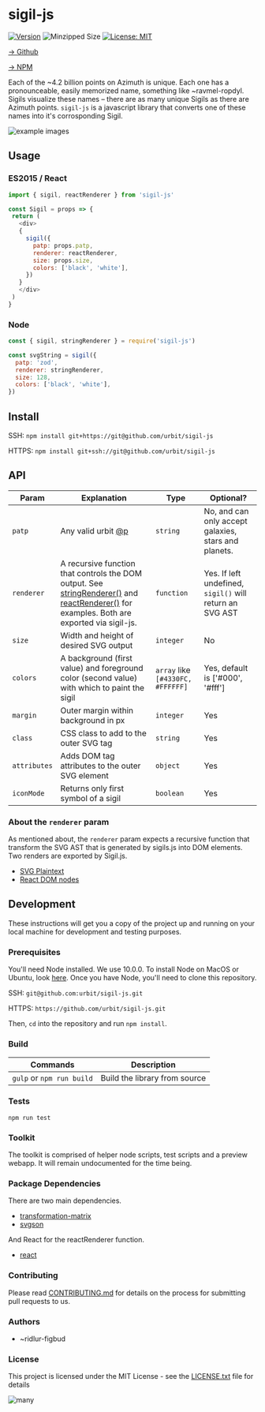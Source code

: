 # sigil-js

[![Version](https://img.shields.io/npm/v/urbit-sigil-js.svg)](https://www.npmjs.com/package/urbit-sigil-js)
![Minzipped Size](https://img.shields.io/bundlephobia/minzip/urbit-sigil-js.svg)
[![License: MIT](https://img.shields.io/badge/License-MIT-yellow.svg)](https://opensource.org/licenses/MIT)

[→ Github](https://github.com/urbit/sigil-js)

[→ NPM](https://www.npmjs.com/package/urbit-sigil-js)

Each of the ~4.2 billion points on Azimuth is unique. Each one has a pronounceable, easily memorized name, something like ~ravmel-ropdyl. Sigils visualize these names – there are as many unique Sigils as there are Azimuth points. `sigil-js` is a javascript library that converts one of these names into it's corrosponding Sigil.

![example images](https://github.com/urbit/sigil-js/blob/master/docs/a.png?raw=true)

## Usage


### ES2015 / React
 ```js
 import { sigil, reactRenderer } from 'sigil-js'

const Sigil = props => {
  return (
    <div>
    {
      sigil({
        patp: props.patp,
        renderer: reactRenderer,
        size: props.size,
        colors: ['black', 'white'],
      })
    }
    </div>
  )
}
 ```

### Node
```js
const { sigil, stringRenderer } = require('sigil-js')

const svgString = sigil({
  patp: 'zod',
  renderer: stringRenderer,
  size: 128,
  colors: ['black', 'white'],
})

```


## Install

SSH: `npm install git+https://git@github.com/urbit/sigil-js`

HTTPS: `npm install git+ssh://git@github.com/urbit/sigil-js`

## API

|Param|Explanation|Type|Optional?
|-----|-----------|----|---------
|`patp`|Any valid urbit [@p](https://urbit.org/docs/learn/hoon/hoon-tutorial/nouns)                                                                        |`string`|No, and can only accept galaxies, stars and planets.
|`renderer`| A recursive function that controls the DOM output. See [stringRenderer()](https://github.com/urbit/sigil-js/blob/master/stringRenderer.js) and [reactRenderer()](https://github.com/urbit/sigil-js/blob/master/reactRenderer.js) for examples. Both are exported via sigil-js.|`function`| Yes. If left undefined, `sigil()` will return an SVG AST
|`size`| Width and height of desired SVG output| `integer`| No |
|`colors`| A background (first value) and foreground color (second value) with which to paint the sigil| `array` like `[#4330FC, #FFFFFF]`| Yes, default is ['#000', '#fff']
|`margin`| Outer margin within background in px| `integer` | Yes
|`class`| CSS class to add to the outer SVG tag| `string` | Yes
|`attributes`| Adds DOM tag attributes to the outer SVG element| `object` | Yes
|`iconMode`| Returns only first symbol of a sigil| `boolean` | Yes

### About the `renderer` param

 As mentioned about, the `renderer` param expects a recursive function that transform the SVG AST that is generated by sigils.js into DOM elements. Two renders are exported by Sigil.js.
 - [SVG Plaintext](https://github.com/urbit/sigil-js/src/stringRenderer.js)
 - [React DOM nodes](https://github.com/urbit/sigil-js/src/reactRenderer.js)

## Development
These instructions will get you a copy of the project up and running on your local machine for development and testing purposes.

### Prerequisites
You'll need Node installed. We use 10.0.0. To install Node on MacOS or Ubuntu, look [here](https://nodesource.com/blog/installing-node-js-tutorial-using-nvm-on-mac-os-x-and-ubuntu/). Once you have Node, you'll need to clone this repository.

SSH: `git@github.com:urbit/sigil-js.git`

HTTPS: `https://github.com/urbit/sigil-js.git`

Then, `cd` into the repository and run `npm install`.

### Build

|Commands              | Description                                   |
| -------------------- | --------------------------------------------- |
|`gulp` or `npm run build`| Build the library from source              |

### Tests

`npm run test`

### Toolkit

The toolkit is comprised of helper node scripts, test scripts and a preview webapp. It will remain undocumented for the time being.

### Package Dependencies
There are two main dependencies.
- [transformation-matrix](https://www.npmjs.com/package/transformation-matrix)
- [svgson](https://www.npmjs.com/package/svgson)

And React for the reactRenderer function.
- [react](https://www.npmjs.com/package/react)

### Contributing
Please read [CONTRIBUTING.md](https://github.com/urbit/sigil-js/CONTRIBUTING.md) for details on the process for submitting pull requests to us.

### Authors
- ~ridlur-figbud

### License
This project is licensed under the MIT License - see the [LICENSE.txt](https://github.com/urbit/sigil-js/LICENSE.md) file for details

![many](https://github.com/urbit/sigil-js/blob/master/docs/outro.png?raw=true)
